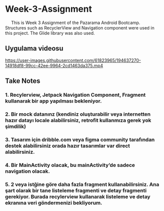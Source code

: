 # Week-3-Assignment

&nbsp;&nbsp;&nbsp;&nbsp; This is Week 3 Assignment of the Pazarama Android Bootcamp. Structures such as RecyclerView and Navigation component were used in this project. The Glide library was also used.

## Uygulama videosu
https://user-images.githubusercontent.com/61823965/194637270-14918df8-99cc-42ee-9964-2cd1463da375.mp4

## Take Notes
### 1. Recylerview, Jetpack Navigation Component, Fragment kullanarak bir app yapılması bekleniyor.
### 2. Bir mock datanınz (kendiniz oluşturabilir veya internetten hazır datayı locale alabilirsiniz, retrofit kullanmıza gerek yok şimdilik)
### 3. Tasarım için dribble.com veya figma community tarafından destek alabilirsiniz orada hazır tasarımlar var direct alabilirsiniz.
### 4. Bir MainActivity olacak, bu mainActivity’de sadece navigation olacak.
### 5. 2 veya istğine göre daha fazla fragment kullanabilirsiniz. Ana şart olarak bir tane listeleme fragmenti ve detay fragmenti gerekiyor. Burada recylerview kullanarak listeleme ve detay ekranına veri göndermenizi bekliyorum.



